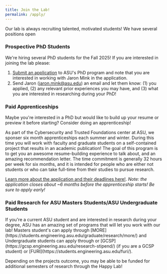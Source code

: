 ```yaml
---
title: Join the Lab!
permalink: /apply/
---
```

Our lab is always recruiting talented, motivated students! We have several positions open

<h3>Prospective PhD Students</h3>

We're hiring several PhD students for the Fall 2025!
If you are interested in joining the lab please:
1. [Submit an application](https://degrees.apps.asu.edu/masters-phd/major/ASU00/ESCOMSCPHD/computer-science-phd?init=false&nopassive=true) to ASU's PhD program and note that you are interested in working with Jaron Mink in the application.
2. Send Jaron (jaron.mink@asu.edu) an email and let them know: (1) you applied, (2) any relevant prior experiences you may have, and (3) what you are interested in researching during your PhD!


<h3>Paid Apprenticeships</h3>
Maybe you're interested in a PhD but would like to build up your resume or preview it before starting? Consider doing an apprenticeship!

As part of the Cybersecurity and Trusted Foundations center at ASU, we sponser six month apprenticeships each summer and winter. During this time you will work with faculty and graduate students on a self-contained project that results in an academic publication! The goal of this program is to get you an awesome resume-building experience to talk about, and an amazing recommendation letter. The time commitment is generally 32 hours per week for six months, and it is intended for people who are either not students or who can take full-time from their studies to pursue research.

[Learn more about the application and their deadlines here!](https://ctf.asu.edu/education/apprenticeship-program/). *Note: the application closes about ~6 months before the apprenticeship starts! Be sure to apply early!*


<h3>Paid Research for ASU Masters Students/ASU Undergraduate Students</h3>
If you're a current ASU student and are interested in research during your degree, ASU has an amazing set of programs that will let you work with our lab!
Masters student's can apply through [MORE](https://students.engineering.asu.edu/graduate/research/more/) and Undergraduate students can apply through or [GCSP](https://gcsp.engineering.asu.edu/research-stipend/) (if you are a GCSP student) or [FURI](https://students.engineering.asu.edu/furi/).

Depending on the projects outcome, you may be able to be funded for additional semesters of research through the Happy Lab!
